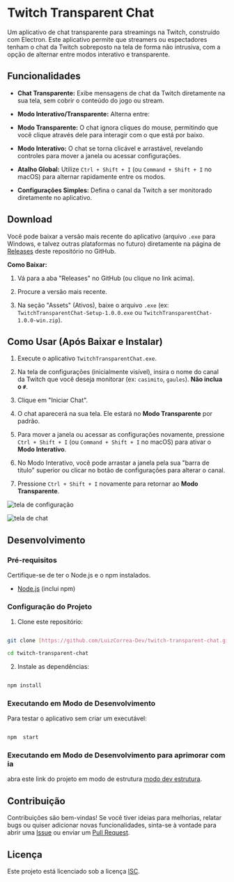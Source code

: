 # Twitch Transparent Chat

Um aplicativo de chat transparente para streamings na Twitch, construído com Electron. Este aplicativo permite que streamers ou espectadores tenham o chat da Twitch sobreposto na tela de forma não intrusiva, com a opção de alternar entre modos interativo e transparente.

## Funcionalidades

- **Chat Transparente:** Exibe mensagens de chat da Twitch diretamente na sua tela, sem cobrir o conteúdo do jogo ou stream.

- **Modo Interativo/Transparente:** Alterna entre:

- **Modo Transparente:** O chat ignora cliques do mouse, permitindo que você clique através dele para interagir com o que está por baixo.

- **Modo Interativo:** O chat se torna clicável e arrastável, revelando controles para mover a janela ou acessar configurações.

- **Atalho Global:** Utilize `Ctrl + Shift + I` (ou `Command + Shift + I` no macOS) para alternar rapidamente entre os modos.

- **Configurações Simples:** Defina o canal da Twitch a ser monitorado diretamente no aplicativo.

## Download

Você pode baixar a versão mais recente do aplicativo (arquivo `.exe` para Windows, e talvez outras plataformas no futuro) diretamente na página de [Releases](https://github.com/LuizCorrea-Dev/twitch-transparent-chat/releases) deste repositório no GitHub.

**Como Baixar:**

1. Vá para a aba "Releases" no GitHub (ou clique no link acima).

2. Procure a versão mais recente.

3. Na seção "Assets" (Ativos), baixe o arquivo `.exe` (ex: `TwitchTransparentChat-Setup-1.0.0.exe` ou `TwitchTransparentChat-1.0.0-win.zip`).

## Como Usar (Após Baixar e Instalar)

1. Execute o aplicativo `TwitchTransparentChat.exe`.

2. Na tela de configurações (inicialmente visível), insira o nome do canal da Twitch que você deseja monitorar (ex: `casimito`, `gaules`). **Não inclua o `#`**.

3. Clique em "Iniciar Chat".

4. O chat aparecerá na sua tela. Ele estará no **Modo Transparente** por padrão.

5. Para mover a janela ou acessar as configurações novamente, pressione `Ctrl + Shift + I` (ou `Command + Shift + I` no macOS) para ativar o **Modo Interativo**.

6. No Modo Interativo, você pode arrastar a janela pela sua "barra de título" superior ou clicar no botão de configurações para alterar o canal.

7. Pressione `Ctrl + Shift + I` novamente para retornar ao **Modo Transparente**.

![tela de configuração](https://i.pinimg.com/736x/39/1d/c2/391dc21d810582c72b5ca3c0f29b559b.jpg)

![tela de chat](https://i.pinimg.com/736x/94/b4/82/94b48245d6cf978a233eb1e901dfc476.jpg)

## Desenvolvimento

### Pré-requisitos

Certifique-se de ter o Node.js e o npm instalados.

- [Node.js](https://nodejs.org/) (inclui npm)

### Configuração do Projeto

1. Clone este repositório:

```bash

git clone [https://github.com/LuizCorrea-Dev/twitch-transparent-chat.git](https://github.com/LuizCorrea-Dev/twitch-transparent-chat.git)

cd twitch-transparent-chat

```

2. Instale as dependências:

```bash

npm install

```

### Executando em Modo de Desenvolvimento

Para testar o aplicativo sem criar um executável:

```bash

npm  start

```

### Executando em Modo de Desenvolvimento para aprimorar com ia

abra este link do projeto em modo de estrutura [modo dev estrutura](https://aithub.com/LuizCorrea-Dev/twitch-transparent-chat).


## Contribuição

Contribuições são bem-vindas! Se você tiver ideias para melhorias, relatar bugs ou quiser adicionar novas funcionalidades, sinta-se à vontade para abrir uma [Issue](https://github.com/LuizCorrea-Dev/twitch-transparent-chat/issues) ou enviar um [Pull Request](https://www.google.com/search?q=https://github.com/LuizCorrea-Dev/twitch-transparent-chat/pulls).

## Licença

Este projeto está licenciado sob a licença [ISC](https://www.google.com/search?q=LICENSE).
